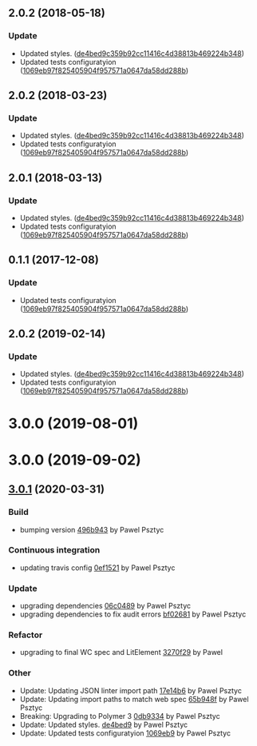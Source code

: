 <a name="2.0.2"></a>
## 2.0.2 (2018-05-18)


### Update

* Updated styles. ([de4bed9c359b92cc11416c4d38813b469224b348](https://github.com/advanced-rest-client/code-mirror-linter/commit/de4bed9c359b92cc11416c4d38813b469224b348))
* Updated tests configuratyion ([1069eb97f825405904f957571a0647da58dd288b](https://github.com/advanced-rest-client/code-mirror-linter/commit/1069eb97f825405904f957571a0647da58dd288b))



<a name="2.0.2"></a>
## 2.0.2 (2018-03-23)


### Update

* Updated styles. ([de4bed9c359b92cc11416c4d38813b469224b348](https://github.com/advanced-rest-client/code-mirror-linter/commit/de4bed9c359b92cc11416c4d38813b469224b348))
* Updated tests configuratyion ([1069eb97f825405904f957571a0647da58dd288b](https://github.com/advanced-rest-client/code-mirror-linter/commit/1069eb97f825405904f957571a0647da58dd288b))



<a name="2.0.1"></a>
## 2.0.1 (2018-03-13)


### Update

* Updated styles. ([de4bed9c359b92cc11416c4d38813b469224b348](https://github.com/advanced-rest-client/code-mirror-linter/commit/de4bed9c359b92cc11416c4d38813b469224b348))
* Updated tests configuratyion ([1069eb97f825405904f957571a0647da58dd288b](https://github.com/advanced-rest-client/code-mirror-linter/commit/1069eb97f825405904f957571a0647da58dd288b))



<a name="0.1.1"></a>
## 0.1.1 (2017-12-08)


### Update

* Updated tests configuratyion ([1069eb97f825405904f957571a0647da58dd288b](https://github.com/advanced-rest-client/code-mirror-linter/commit/1069eb97f825405904f957571a0647da58dd288b))



## 2.0.2 (2019-02-14)


### Update

* Updated styles. ([de4bed9c359b92cc11416c4d38813b469224b348](https://github.com/advanced-rest-client/code-mirror-linter/commit/de4bed9c359b92cc11416c4d38813b469224b348))
* Updated tests configuratyion ([1069eb97f825405904f957571a0647da58dd288b](https://github.com/advanced-rest-client/code-mirror-linter/commit/1069eb97f825405904f957571a0647da58dd288b))



# 3.0.0 (2019-08-01)



# 3.0.0 (2019-09-02)



<a name="3.0.1"></a>
## [3.0.1](https://github.com/advanced-rest-client/code-mirror-linter/compare/2.0.2...3.0.1) (2020-03-31)

### Build

* bumping version [496b943](https://github.com/advanced-rest-client/code-mirror-linter/commit/496b943b568515f187dca072bab0d46557c35f3c) by Pawel Psztyc


### Continuous integration

* updating travis config [0ef1521](https://github.com/advanced-rest-client/code-mirror-linter/commit/0ef1521e3d0fbbd298ae159e52f5e2a7c5fe2d39) by Pawel Psztyc


### Update

* upgrading dependencies [06c0489](https://github.com/advanced-rest-client/code-mirror-linter/commit/06c0489ccbd90a5a4843f1b776e326011c782cd9) by Pawel Psztyc
* upgrading dependencies to fix audit errors [bf02681](https://github.com/advanced-rest-client/code-mirror-linter/commit/bf026818ad57826bb5db10ed144bb6e9b804fab5) by Pawel Psztyc


### Refactor

* upgrading to final WC spec and LitElement [3270f29](https://github.com/advanced-rest-client/code-mirror-linter/commit/3270f298585475a35a07789ccb02c62509bbf518) by Pawel


### Other

* Update: Updating JSON linter import path
 [17e14b6](https://github.com/advanced-rest-client/code-mirror-linter/commit/17e14b69eaf86dc953359eaf12a25b0e8a16ef19) by Pawel Psztyc
* Update: Updating import paths to match web spec
 [65b948f](https://github.com/advanced-rest-client/code-mirror-linter/commit/65b948fcc146c4d160788a7cd4a6f2709677e2ad) by Pawel Psztyc
* Breaking: Upgrading to Polymer 3
 [0db9334](https://github.com/advanced-rest-client/code-mirror-linter/commit/0db9334772d2026237cd4eaed796d09f741ec109) by Pawel Psztyc
* Update: Updated styles.
 [de4bed9](https://github.com/advanced-rest-client/code-mirror-linter/commit/de4bed9c359b92cc11416c4d38813b469224b348) by Pawel Psztyc
* Update: Updated tests configuratyion
 [1069eb9](https://github.com/advanced-rest-client/code-mirror-linter/commit/1069eb97f825405904f957571a0647da58dd288b) by Pawel Psztyc


